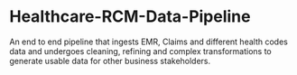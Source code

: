 # Healthcare-RCM-Data-Pipeline
An end to end pipeline that ingests EMR, Claims and different health codes data and undergoes cleaning, refining and complex transformations to generate usable data for other business stakeholders. 
